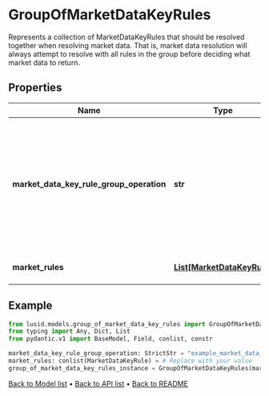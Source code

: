 # GroupOfMarketDataKeyRules

Represents a collection of MarketDataKeyRules that should be resolved together when resolving market data.  That is, market data resolution will always attempt to resolve with all rules in the group  before deciding what market data to return.
## Properties
Name | Type | Description | Notes
------------ | ------------- | ------------- | -------------
**market_data_key_rule_group_operation** | **str** | The operation that will be used to process the collection of market data items and failures found on resolution  into a single market data item or failure to be used.  Supported values: [FirstLatest, AverageOfQuotesFound, AverageOfAllQuotes, FirstMinimum, FirstMaximum] | 
**market_rules** | [**List[MarketDataKeyRule]**](MarketDataKeyRule.md) | The rules that should be grouped together in market data resolution. | 
## Example

```python
from lusid.models.group_of_market_data_key_rules import GroupOfMarketDataKeyRules
from typing import Any, Dict, List
from pydantic.v1 import BaseModel, Field, conlist, constr

market_data_key_rule_group_operation: StrictStr = "example_market_data_key_rule_group_operation"
market_rules: conlist(MarketDataKeyRule) = # Replace with your value
group_of_market_data_key_rules_instance = GroupOfMarketDataKeyRules(market_data_key_rule_group_operation=market_data_key_rule_group_operation, market_rules=market_rules)

```

[Back to Model list](../README.md#documentation-for-models) &#8226; [Back to API list](../README.md#documentation-for-api-endpoints) &#8226; [Back to README](../README.md)

